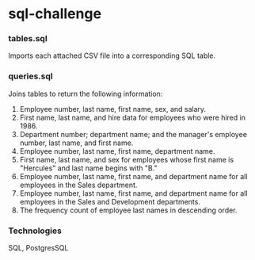 # sql-challenge

### tables.sql 

Imports each attached CSV file into a corresponding SQL table. 

### queries.sql 

Joins tables to return the following information: 
1. Employee number, last name, first name, sex, and salary.
2. First name, last name, and hire data for employees who were hired in 1986.
3. Department number; department name; and the manager's employee number, last name, and first name. 
4. Employee number, last name, first name, department name. 
5. First name, last name, and sex for employees whose first name is "Hercules" and last name begins with "B."
6. Employee number, last name, first name, and department name for all employees in the Sales department. 
7. Employee number, last name, first name, and department name for all employees in the Sales and Development departments. 
8. The frequency count of employee last names in descending order. 


### Technologies 
SQL, PostgresSQL
